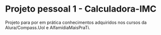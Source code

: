 # Projeto pessoal 1 - Calculadora-IMC
Projeto para por em prática conhecimentos adquiridos nos cursos da Alura/Compass.Uol e AlfamídiaMaisPraTi.
